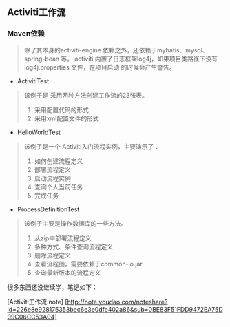 ## Activiti工作流

### Maven依赖
> 除了其本身的activiti-engine 依赖之外，还依赖于mybatis、mysql、spring-bean 等。
> activiti 内置了日志框架log4j，如果项目类路径下没有log4j.properties 文件，在项目启动
> 的时候会产生警告。

+ ActivitiTest
> 该例子是 采用两种方法创建工作流的23张表。
>    1. 采用配置代码的形式
>    2. 采用xml配置文件的形式

+ HelloWorldTest
> 该例子是一个 Activiti入门流程实例，主要演示了：
> 1. 如何创建流程定义
> 2. 部署流程定义
> 3. 启动流程实例
> 4. 查询个人当前任务
> 5. 完成任务

+ ProcessDefinitionTest
> 该例子主要是操作数据库的一些方法。
> 1. 从zip中部署流程定义
> 2. 多种方式、条件查询流程定义
> 3. 删除流程定义
> 4. 查看流程图，需要依赖于common-io.jar
> 5. 查询最新版本的流程定义

很多东西还没继续学，笔记如下：

[Activiti工作流.note] [http://note.youdao.com/noteshare?id=226e8e928175353bec6e3e0dfe402a86&sub=0BE83F51FDD9472EA75D09C06CC53A04]
